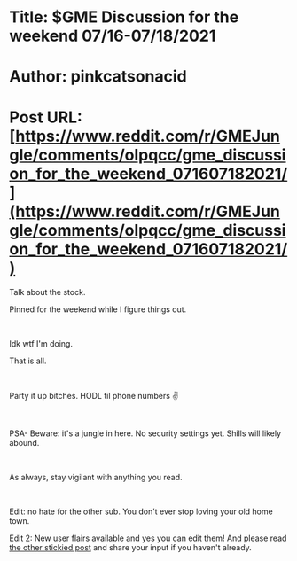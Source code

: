 # Title: $GME Discussion for the weekend 07/16-07/18/2021
# Author: pinkcatsonacid
# Post URL: [https://www.reddit.com/r/GMEJungle/comments/olpqcc/gme_discussion_for_the_weekend_071607182021/](https://www.reddit.com/r/GMEJungle/comments/olpqcc/gme_discussion_for_the_weekend_071607182021/)


Talk about the stock.

Pinned for the weekend while I figure things out.

&#x200B;

Idk wtf I'm doing.

That is all.

&#x200B;

Party it up bitches. HODL til phone numbers ✌

&#x200B;

PSA- Beware: it's a jungle in here. No security settings yet. Shills will likely abound.

&#x200B;

As always, stay vigilant with anything you read.

&#x200B;

Edit: no hate for the other sub. You don't ever stop loving your old home town.

Edit 2: New user flairs available and yes you can edit them! And please read [the other stickied post](https://www.reddit.com/r/GMEJungle/comments/olu21e/overall_democratic_decisions_for_the_sub_please/?utm_source=share&utm_medium=web2x&context=3) and share your input if you haven't already.